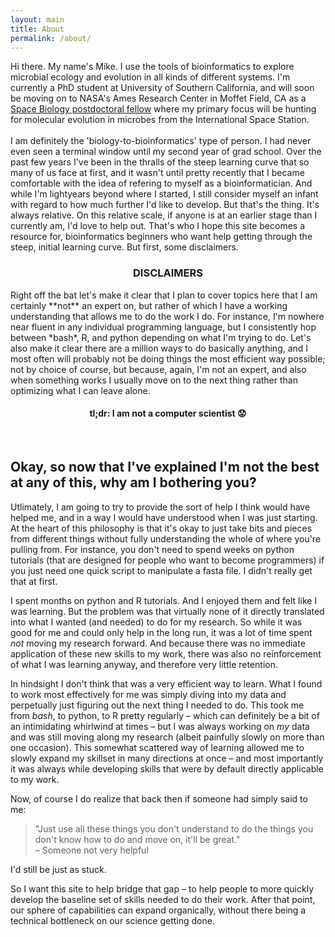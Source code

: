 ```yaml
---
layout: main
title: About
permalink: /about/
---
```


Hi there. My name's Mike. I use the tools of bioinformatics to explore microbial ecology and evolution in all kinds of different systems. I'm currently a PhD student at University of Southern California, and will soon be moving on to NASA's Ames Research Center in Moffet Field, CA as a [Space Biology postdoctoral fellow](https://www.nasa.gov/feature/nasa-alfred-p-sloan-foundation-award-fellowships-to-study-space-station-microbes) where my primary focus will be hunting for molecular evolution in microbes from the International Space Station.  
<br>
I am definitely the 'biology-to-bioinformatics' type of person. I had never even seen a terminal window until my second year of grad school. Over the past few years I've been in the thralls of the steep learning curve that so many of us face at first, and it wasn't until pretty recently that I became comfortable with the idea of refering to myself as a bioinformatician. And while I'm lightyears beyond where I started, I still consider myself an infant with regard to how much further I'd like to develop. But that's the thing. It's always relative. On this relative scale, if anyone is at an earlier stage than I currently am, I'd love to help out. That's who I hope this site becomes a resource for, bioinformatics beginners who want help getting through the steep, initial learning curve. But first, some disclaimers.
<br>

<center><h3>DISCLAIMERS</h3></center>
Right off the bat let's make it clear that I plan to cover topics here that I am certainly **not** an expert on, but rather of which I have a working understanding that allows me to do the work I do. For instance, I'm nowhere near fluent in any individual programming language, but I consistently hop between *bash*, R, and python depending on what I'm trying to do. Let's also make it clear there are a million ways to do basically anything, and I most often will probably not be doing things the most efficient way possible; not by choice of course, but because, again, I'm not an expert, and also when something works I usually move on to the next thing rather than optimizing what I can leave alone.  
<br>

<center><h4>tl;dr: I am not a computer scientist 😟 </h4></center>
<br>

## Okay, so now that I've explained I'm not the best at any of this, why am I bothering you?
Utlimately, I am going to try to provide the sort of help I think would have helped me, and in a way I would have understood when I was just starting. At the heart of this philosophy is that it's okay to just take bits and pieces from different things without fully understanding the whole of where you're pulling from. For instance, you don't need to spend weeks on python tutorials (that are designed for people who want to become programmers) if you just need one quick script to manipulate a fasta file. I didn't really get that at first. 

I spent months on python and R tutorials. And I enjoyed them and felt like I was learning. But the problem was that virtually none of it directly translated into what I wanted (and needed) to do for my research. So while it was good for me and could only help in the long run, it was a lot of time spent *not* moving my research forward. And because there was no immediate application of these new skills to my work, there was also no reinforcement of what I was learning anyway, and therefore very little retention. 

In hindsight I don't think that was a very efficient way to learn. What I found to work most effectively for me was simply diving into my data and perpetually just figuring out the next thing I needed to do. This took me from *bash*, to python, to R pretty regularly – which can definitely be a bit of an intimidating whirlwind at times – but I was always working on *my* data and was still moving along my research (albeit painfully slowly on more than one occasion). This somewhat scattered way of learning allowed me to slowly expand my skillset in many directions at once – and most importantly it was always while developing skills that were by default directly applicable to my work. 

Now, of course I do realize that back then if someone had simply said to me: 
<blockquote>"Just use all these things you don't understand to do the things you don't know how to do and move on, it'll be great." 
<div class="blockquote-author"> – Someone not very helpful</div>
</blockquote>


I'd still be just as stuck.

So I want this site to help bridge that gap – to help people to more quickly develop the baseline set of skills needed to do their work. After that point, our sphere of capabilities can expand organically, without there being a technical bottleneck on our science getting done. 
